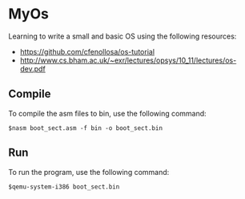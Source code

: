 # MyOs

Learning to write a small and basic OS using the following resources:

* https://github.com/cfenollosa/os-tutorial
* http://www.cs.bham.ac.uk/~exr/lectures/opsys/10_11/lectures/os-dev.pdf

## Compile
To compile the asm files to bin, use the following command:
```
$nasm boot_sect.asm -f bin -o boot_sect.bin
```

## Run
To run the program, use the following command:
```
$qemu-system-i386 boot_sect.bin
```
